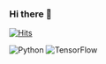 ### Hi there 👋

[![Hits](https://hits.seeyoufarm.com/api/count/incr/badge.svg?url=https%3A%2F%2Fgithub.com%2Fkimsoosoo0928&count_bg=%2335E6FF&title_bg=%23555555&icon=&icon_color=%23E7E7E7&title=hits&edge_flat=false)](https://hits.seeyoufarm.com)


<img alt="Python" src ="https://img.shields.io/badge/Python-3776AB.svg?&style=for-the-badge&logo= Python&logoColor=White"/>

<img alt="TensorFlow" src ="https://img.shields.io/badge/TensorFlow-FF6F00.svg?&style=for-the-badge&logo= TensorFlow&logoColor=White"/>
<!--
**kimsoosoo0928/kimsoosoo0928** is a ✨ _special_ ✨ repository because its `README.md` (this file) appears on your GitHub profile.

Here are some ideas to get you started:

- 🔭 I’m currently working on ...
- 🌱 I’m currently learning ...
- 👯 I’m looking to collaborate on ...
- 🤔 I’m looking for help with ...
- 💬 Ask me about ...
- 📫 How to reach me: ...
- 😄 Pronouns: ...
- ⚡ Fun fact: ...
-->
